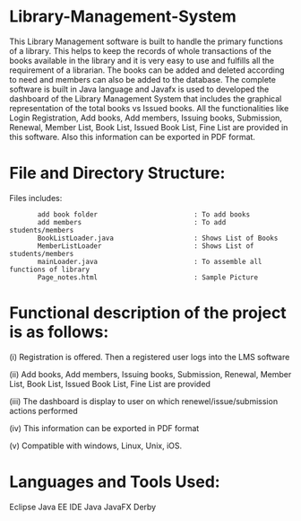 # Library-Management-System
This Library Management software is built to handle the primary functions of a library. This helps to keep the records of whole transactions of the books available in the library  and it is very easy to use and fulfills all the requirement of a librarian. The books can be added and deleted according to need and members can also be added to the database. The complete software is built in Java language and Javafx is used to developed the dashboard of the Library Management System that includes the graphical representation of the total books vs Issued books. All the functionalities like Login Registration,  Add books, Add members, Issuing books, Submission, Renewal, Member List, Book List, Issued Book List, Fine List are provided in this software. Also this information can be exported in PDF format.


# File and Directory Structure:

Files includes:

           add book folder                        : To add books 
           add members                            : To add students/members
           BookListLoader.java                    : Shows List of Books
           MemberListLoader                       : Shows List of students/members
           mainLoader.java                        : To assemble all functions of library
           Page_notes.html                        : Sample Picture
          
# Functional description of the project is as follows:

(i) Registration is offered. Then a registered user logs into the LMS software

(ii) Add books, Add members, Issuing books, Submission, Renewal, Member List, Book List, Issued Book List, Fine List are provided

(iii) The dashboard is display to user on which renewel/issue/submission actions performed

(iv) This information can be exported in PDF format

(v)  Compatible with windows, Linux, Unix, iOS.



# Languages and Tools Used:

Eclipse Java EE IDE
Java
JavaFX
Derby

